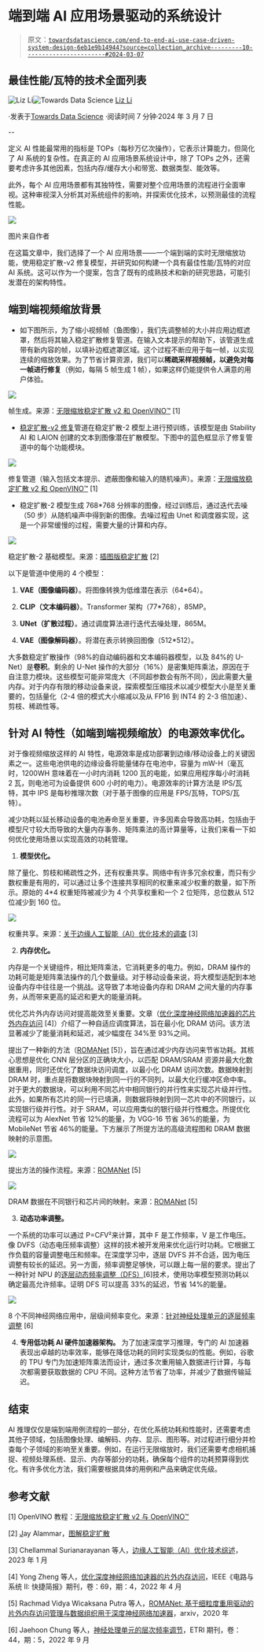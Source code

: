 # 端到端 AI 应用场景驱动的系统设计

> 原文：[`towardsdatascience.com/end-to-end-ai-use-case-driven-system-design-6eb1e9b14944?source=collection_archive---------10-----------------------#2024-03-07`](https://towardsdatascience.com/end-to-end-ai-use-case-driven-system-design-6eb1e9b14944?source=collection_archive---------10-----------------------#2024-03-07)

## 最佳性能/瓦特的技术全面列表

[](https://medium.com/@LizLiAI?source=post_page---byline--6eb1e9b14944--------------------------------)![Liz Li](https://medium.com/@LizLiAI?source=post_page---byline--6eb1e9b14944--------------------------------)[](https://towardsdatascience.com/?source=post_page---byline--6eb1e9b14944--------------------------------)![Towards Data Science](https://towardsdatascience.com/?source=post_page---byline--6eb1e9b14944--------------------------------) [Liz Li](https://medium.com/@LizLiAI?source=post_page---byline--6eb1e9b14944--------------------------------)

·发表于[Towards Data Science](https://towardsdatascience.com/?source=post_page---byline--6eb1e9b14944--------------------------------) ·阅读时间 7 分钟·2024 年 3 月 7 日

--

定义 AI 性能最常用的指标是 TOPs（每秒万亿次操作），它表示计算能力，但简化了 AI 系统的复杂性。在真正的 AI 应用场景系统设计中，除了 TOPs 之外，还需要考虑许多其他因素，包括内存/缓存大小和带宽、数据类型、能效等。

此外，每个 AI 应用场景都有其独特性，需要对整个应用场景的流程进行全面审视。这种审视深入分析其对系统组件的影响，并探索优化技术，以预测最佳的流程性能。

![](img/f359afd76118bc72c1cfc8249e68a20a.png)

图片来自作者

在这篇文章中，我们选择了一个 AI 应用场景——一个端到端的实时无限缩放功能，使用稳定扩散-v2 修复模型，并研究如何构建一个具有最佳性能/瓦特的对应 AI 系统。这可以作为一个提案，包含了既有的成熟技术和新的研究思路，可能引发潜在的架构特性。

## 端到端视频缩放背景

+   如下图所示，为了缩小视频帧（鱼图像），我们先调整帧的大小并应用边框遮罩，然后将其输入稳定扩散修复管道。在输入文本提示的帮助下，该管道生成带有新内容的帧，以填补边框遮罩区域。这个过程不断应用于每一帧，以实现连续的缩放效果。为了节省计算资源，我们可以**稀疏采样视频帧，以避免对每一帧进行修复**（例如，每隔 5 帧生成 1 帧），如果这样仍能提供令人满意的用户体验。

![](img/296e2f107c1b9547cdab192a96052340.png)

帧生成。来源：[无限缩放稳定扩散 v2 和 OpenVINO™](https://docs.openvino.ai/2023.2/notebooks/236-stable-diffusion-v2-infinite-zoom-with-output.html) [1]

+   [稳定扩散-v2 修复](https://huggingface.co/stabilityai/stable-diffusion-2-inpainting)管道在稳定扩散-2 模型上进行预训练，该模型是由 Stability AI 和 LAION 创建的文本到图像潜在扩散模型。下图中的蓝色框显示了修复管道中的每个功能模块。

![](img/bc53101f16bb0e22374ffa92857fa6d7.png)

修复管道（输入包括文本提示、遮蔽图像和输入的随机噪声）。来源：[无限缩放稳定扩散 v2 和 OpenVINO™](https://docs.openvino.ai/2023.2/notebooks/236-stable-diffusion-v2-infinite-zoom-with-output.html) [1]

+   稳定扩散-2 模型生成 768*768 分辨率的图像，经过训练后，通过迭代去噪（50 步）从随机噪声中得到新的图像。去噪过程由 Unet 和调度器实现，这是一个非常缓慢的过程，需要大量的计算和内存。

![](img/91d84efdae6306a1826afd8fe5782b48.png)

稳定扩散-2 基础模型。来源：[插图版稳定扩散](https://jalammar.github.io/illustrated-stable-diffusion/) [2]

以下是管道中使用的 4 个模型：

1.  **VAE（图像编码器）**。将图像转换为低维潜在表示（64*64）。

1.  **CLIP（文本编码器）**。Transformer 架构（77*768），85MP。

1.  **UNet（扩散过程）**。通过调度算法进行迭代去噪处理，865M。

1.  **VAE（图像解码器）**。将潜在表示转换回图像（512*512）。

大多数稳定扩散操作（98%的自动编码器和文本编码器模型，以及 84%的 U-Net）是**卷积**。剩余的 U-Net 操作的大部分（16%）是密集矩阵乘法，原因在于自注意力模块。这些模型可能非常庞大（不同超参数会有所不同），因此需要大量内存。对于内存有限的移动设备来说，探索模型压缩技术以减少模型大小是至关重要的，包括量化（2-4 倍的模式大小缩减以及从 FP16 到 INT4 的 2-3 倍加速）、剪枝、稀疏性等。

## 针对 AI 特性（如端到端视频缩放）的电源效率优化。

对于像视频缩放这样的 AI 特性，电源效率是成功部署到边缘/移动设备上的关键因素之一。这些电池供电的边缘设备将能量储存在电池中，容量为 mW-H（毫瓦时，1200WH 意味着在一小时内消耗 1200 瓦的电能，如果应用程序每小时消耗 2 瓦，则电池可为设备提供 600 小时的电力）。电源效率的计算方法是 IPS/瓦特，其中 IPS 是每秒推理次数（对于基于图像的应用是 FPS/瓦特，TOPS/瓦特）。

减少功耗以延长移动设备的电池寿命至关重要，许多因素会导致高功耗，包括由于模型尺寸较大而导致的大量内存事务、矩阵乘法的高计算量等，让我们来看一下如何优化使用场景以实现高效的功耗管理。

1.  **模型优化。**

除了量化、剪枝和稀疏性之外，还有权重共享。网络中有许多冗余权重，而只有少数权重是有用的，可以通过让多个连接共享相同的权重来减少权重的数量，如下所示。原始的 4*4 权重矩阵被减少为 4 个共享权重和一个 2 位矩阵，总位数从 512 位减少到 160 位。

![](img/e68e1d591d59c9b468d5fc6e86a4ad8e.png)

权重共享。来源：[关于边缘人工智能（AI）优化技术的调查](https://www.ncbi.nlm.nih.gov/pmc/articles/PMC9919555/#B79-sensors-23-01279) [3]

2. **内存优化。**

内存是一个关键组件，相比矩阵乘法，它消耗更多的电力。例如，DRAM 操作的功耗可能是矩阵乘法操作的几个数量级。对于移动设备来说，将大模型适配到本地设备内存中往往是一个挑战。这导致了本地设备内存和 DRAM 之间大量的内存事务，从而带来更高的延迟和更大的能量消耗。

优化芯片外内存访问对提高能效至关重要。文章（[优化深度神经网络加速器的芯片外内存访问](https://ieeexplore.ieee.org/document/9708433) [4]）介绍了一种自适应调度算法，旨在最小化 DRAM 访问。该方法显著减少了能量消耗和延迟，减少幅度在 34%至 93%之间。

提出了一种新的方法（[ROMANet](https://arxiv.org/pdf/1902.10222.pdf) [5]），旨在通过减少内存访问来节省功耗。其核心思想是优化 CNN 层分区的正确块大小，以匹配 DRAM/SRAM 资源并最大化数据重用，同时还优化了数据块访问调度，以最小化 DRAM 访问次数。数据映射到 DRAM 时，重点是将数据块映射到同一行的不同列，以最大化行缓冲区命中率。对于更大的数据块，可以利用不同芯片中相同银行的并行性来实现芯片级并行性。此外，如果所有芯片的同一行已填满，则数据将映射到同一芯片中的不同银行，以实现银行级并行性。对于 SRAM，可以应用类似的银行级并行性概念。所提优化流程可以为 AlexNet 节省 12%的能量，为 VGG-16 节省 36%的能量，为 MobileNet 节省 46%的能量。下方展示了所提方法的高级流程图和 DRAM 数据映射的示意图。

![](img/b8499fe7fd9fbadd851d0ddf635f5ff4.png)

提出方法的操作流程。来源：[ROMANet](https://arxiv.org/pdf/1902.10222.pdf) [5]

![](img/5f26cf64625958c88fa93373ea35ffe1.png)

DRAM 数据在不同银行和芯片间的映射。来源：[ROMANet](https://arxiv.org/pdf/1902.10222.pdf) [5]

3. **动态功率调整。**

一个系统的功率可以通过 P=C*F*V²来计算，其中 F 是工作频率，V 是工作电压。像 DVFS（动态电压频率调整）这样的技术被开发用来优化运行时功耗。它根据工作负载的容量调整电压和频率。在深度学习中，逐层 DVFS 并不合适，因为电压调整有较长的延迟。另一方面，频率调整足够快，可以跟上每一层的要求。提出了一种针对 NPU 的[逐层动态频率调整（DFS）](https://onlinelibrary.wiley.com/doi/full/10.4218/etrij.2022-0094)[6]技术，使用功率模型预测功耗以确定最高允许频率。证明 DFS 可以提高 33%的延迟，节省 14%的能量。

![](img/cd452c14ae3934e8f58eb7d00d7fcfee.png)

8 个不同神经网络应用中，层级间频率变化。来源：[针对神经处理单元的逐层频率调整](https://onlinelibrary.wiley.com/doi/full/10.4218/etrij.2022-0094) [6]

4. **专用低功耗 AI 硬件加速器架构。** 为了加速深度学习推理，专门的 AI 加速器表现出卓越的功率效率，能够在降低功耗的同时实现类似的性能。例如，谷歌的 TPU 专门为加速矩阵乘法而设计，通过多次重用输入数据进行计算，与每次都需要获取数据的 CPU 不同。这种方法节省了功率，并减少了数据传输延迟。

## 结束

AI 推理仅仅是端到端用例流程的一部分，在优化系统功耗和性能时，还需要考虑其他子领域，包括图像处理、编解码、内存、显示、图形等。对过程进行细分并检查每个子领域的影响至关重要。例如，在运行无限缩放时，我们还需要考虑相机捕捉、视频处理系统、显示、内存等部分的功耗，确保每个组件的功耗预算得到优化。有许多优化方法，我们需要根据具体的用例和产品来确定优先级。

## 参考文献

[1] OpenVINO 教程：[无限缩放稳定扩散 v2 与 OpenVINO™](https://docs.openvino.ai/2023.2/notebooks/236-stable-diffusion-v2-infinite-zoom-with-output.html)

[2] [J](https://jalammar.github.io/)ay Alammar，[图解稳定扩散](https://jalammar.github.io/illustrated-stable-diffusion/)

[3] Chellammal Surianarayanan 等人，[边缘人工智能（AI）优化技术综述](https://www.ncbi.nlm.nih.gov/pmc/articles/PMC9919555/#B79-sensors-23-01279)，2023 年 1 月

[4] Yong Zheng 等人，[优化深度神经网络加速器的片外内存访问](https://ieeexplore.ieee.org/document/9708433)，IEEE《电路与系统 II: 快捷简报》期刊，卷：69，期：4，2022 年 4 月

[5] Rachmad Vidya Wicaksana Putra 等人，[ROMANet: 基于细粒度重用驱动的片外内存访问管理与数据组织用于深度神经网络加速器](https://arxiv.org/pdf/1902.10222.pdf)，arxiv，2020 年

[6] Jaehoon Chung 等人，[神经处理单元的层次频率调节](https://onlinelibrary.wiley.com/doi/full/10.4218/etrij.2022-0094)，ETRI 期刊，卷：44，期：5，2022 年 9 月
